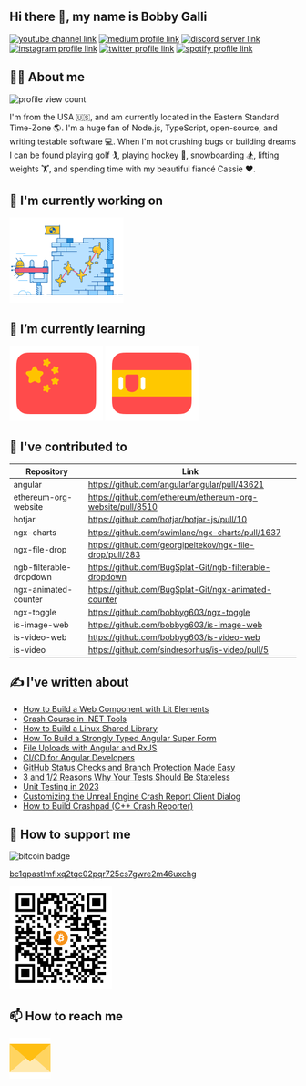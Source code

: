 ## Hi there 👋, my name is Bobby Galli

[![youtube channel link](https://img.shields.io/badge/YouTube-FF0000?style=for-the-badge&logo=youtube&logoColor=white)](https://youtube.com/c/bobbyg603)
[![medium profile link](https://img.shields.io/badge/Medium-12100E?style=for-the-badge&logo=medium&logoColor=white)](https://medium.com/@bobbyg603)
[![discord server link](https://img.shields.io/badge/Discord-7289DA?style=for-the-badge&logo=discord&logoColor=white)](https://discord.gg/K4KjjRV5ve)
[![instagram profile link](https://img.shields.io/badge/Instagram-E4405F?style=for-the-badge&logo=instagram&logoColor=white)](https://instagram.com/bobbyg603)
[![twitter profile link](https://img.shields.io/badge/Twitter-1DA1F2?style=for-the-badge&logo=twitter&logoColor=white)](https://twitter.com/bobbyg603)
[![spotify profile link](https://img.shields.io/badge/Spotify-1ED760?&style=for-the-badge&logo=spotify&logoColor=white)](https://open.spotify.com/user/1268047170?si=70bd315ee3ba4c40)

## 🙋‍♂️ About me

![profile view count](https://komarev.com/ghpvc/?username=bobbyg603)

I'm from the USA 🇺🇸, and am currently located in the Eastern Standard Time-Zone 🌎. I'm a huge fan of Node.js, TypeScript, open-source, and writing testable software 💻. When I'm not crushing bugs or building dreams I can be found playing golf 🏌️, playing hockey 🏒, snowboarding 🏂, lifting weights 🏋️, and spending time with my beautiful fiancé Cassie ❤️.

## 🔭 I'm currently working on

[<img src="assets/bugsplat-slingshot-small.png" alt="bugsplat slingshot" width="200px">](https://github.com/BugSplat-Git)

## 🌱 I’m currently learning

[![chinese flag](assets/chinese-flag-round.svg)](https://www.duolingo.com/profile/bobbyg603)
[![spanish flag](assets/spanish-flag-round.svg)](https://www.duolingo.com/profile/bobbyg603)

## 🔨 I've contributed to

| Repository              | Link                                                       |
|-------------------------|------------------------------------------------------------|
| angular                 | https://github.com/angular/angular/pull/43621              |
| ethereum-org-website    | https://github.com/ethereum/ethereum-org-website/pull/8510 |
| hotjar                  | https://github.com/hotjar/hotjar-js/pull/10                |
| ngx-charts              | https://github.com/swimlane/ngx-charts/pull/1637           |
| ngx-file-drop           | https://github.com/georgipeltekov/ngx-file-drop/pull/283   |
| ngb-filterable-dropdown | https://github.com/BugSplat-Git/ngb-filterable-dropdown    |
| ngx-animated-counter    | https://github.com/BugSplat-Git/ngx-animated-counter       |
| ngx-toggle              | https://github.com/bobbyg603/ngx-toggle                    |
| is-image-web            | https://github.com/bobbyg603/is-image-web                  |
| is-video-web            | https://github.com/bobbyg603/is-video-web                  |
| is-video                | https://github.com/sindresorhus/is-video/pull/5            |

## ✍️ I've written about

- [How to Build a Web Component with Lit Elements](https://bobbyg603.medium.com/how-to-build-a-web-component-with-lit-elements-d88684a46e56)
- [Crash Course in .NET Tools](https://levelup.gitconnected.com/crash-course-in-net-tools-b2d84fd5074e)
- [How to Build a Linux Shared Library](https://medium.com/better-programming/how-to-build-a-linux-shared-library-f5b574b0c08e)
- [How To Build a Strongly Typed Angular Super Form](https://betterprogramming.pub/how-to-build-a-strongly-typed-angular-14-super-form-86837965a0e5)
- [File Uploads with Angular and RxJS](https://medium.com/better-programming/file-uploads-with-angular-and-rxjs-34262b3450ae)
- [CI/CD for Angular Developers](https://medium.com/@bobbyg603/ci-cd-for-angular-developers-be9a1485d22b)
- [GitHub Status Checks and Branch Protection Made Easy](https://medium.com/@bobbyg603/github-status-checks-and-branch-protection-made-easy-b70d6d9ffc76)
- [3 and 1/2 Reasons Why Your Tests Should Be Stateless](https://betterprogramming.pub/3-and-1-2-reasons-why-your-tests-should-be-stateless-ad93441705fe)
- [Unit Testing in 2023](https://medium.com/@bobbyg603/unit-testing-software-in-2022-b3ac00962c65)
- [Customizing the Unreal Engine Crash Report Client Dialog](https://www.bugsplat.com/blog/game-dev/customizing-ue4-crash-dialog/)
- [How to Build Crashpad (C++ Crash Reporter)](https://docs.bugsplat.com/introduction/getting-started/integrations/cross-platform/crashpad/how-to-build-google-crashpad)

## 💸 How to support me

![bitcoin badge](https://img.shields.io/badge/Bitcoin-000000?style=for-the-badge&logo=bitcoin&logoColor=white)

[bc1qpastlmflxq2tqc02pqr725cs7gwre2m46uxchg](https://www.blockchain.com/btc/address/bc1qpastlmflxq2tqc02pqr725cs7gwre2m46uxchg)

<img src="assets/bitcoin.png" alt="bitcoin address" width="180px">

## 📫 How to reach me

[<img src="assets/envelope.svg" width="72px">](mailto:bobbyg603@pm.me)
